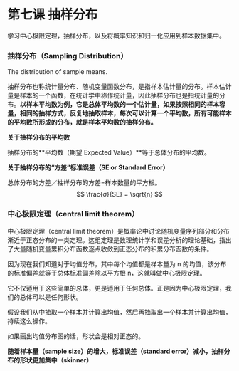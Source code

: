 # 第七课 抽样分布

学习中心极限定理，抽样分布，以及将概率知识和归一化应用到样本数据集中。



### 抽样分布（Sampling Distribution）

The distribution of sample means.

抽样分布也称统计量分布、随机变量函数分布，是指样本估计量的分布。样本估计量是样本的一个函数，在统计学中称作统计量，因此抽样分布也是指统计量的分布。**以样本平均数为例，它是总体平均数的一个估计量，如果按照相同的样本容量，相同的抽样方式，反复地抽取样本，每次可以计算一个平均数，所有可能样本的平均数所形成的分布，就是样本平均数的抽样分布。**



**关于抽样分布的平均数**

抽样分布的**平均数（期望 Expected Value）**等于总体分布的平均数。



**关于抽样分布的“方差”标准误差（SE or Standard Error）**

总体分布的方差／抽样分布的方差=样本数量的平方根。
$$
\frac{σ}{SE} = \sqrt{n}
$$


### 中心极限定理（central limit theorem）

中心极限定理（central limit theorem）是概率论中讨论随机变量序列部分和分布渐近于正态分布的一类定理。这组定理是数理统计学和误差分析的理论基础，指出了大量随机变量累积分布函数逐点收敛到正态分布的积累分布函数的条件。



因为现在我们知道对于均值分布，其中每个均值都是样本量为 n 的均值，该分布的标准偏差就等于总体标准偏差除以平方根 n，这就叫做中心极限定理。

它不仅适用于这些简单的总体，更是适用于任何总体。正是因为中心极限定理，我们的总体可以是任何形状。

假设我们从中抽取一个样本并计算出均值，然后再抽取出一个样本并计算出均值，持续这么操作。

如果画出均值分布图的话，形状会是相对正态的。



**随着样本量（sample size）的增大，标准误差（standard error）减小，抽样分布的形状更加集中（skinner）**



